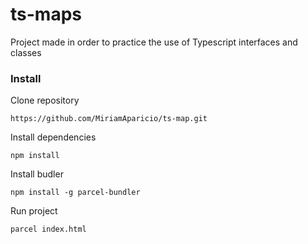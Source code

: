 # ts-maps
Project made in order to practice the use of Typescript interfaces and classes

### Install

Clone repository
```
https://github.com/MiriamAparicio/ts-map.git
```
Install dependencies
```
npm install
```
Install budler
```
npm install -g parcel-bundler
```

Run project
```
parcel index.html
```
